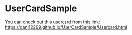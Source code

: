 # UserCardSample
You can check out this usercard from this link: https://dani12299.github.io/UserCardSample/Usercard.html
